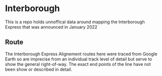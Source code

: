 # Interborough

This is a repo holds unnoffical data around mapping the Interborough Express that was announced in January 2022

## Route

The Interborough Express Alignement routes here were traced from Google Earth so are imprecise from an individual track level of detail but serve to show the general right-of-way. The exact end points of the line have not been show or described in detail.
